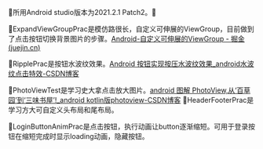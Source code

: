 🍻所用Android studio版本为2021.2.1 Patch2。💎



🐴ExpandViewGroupPrac是模仿路很长，自定义可伸展的ViewGroup，目前做到了点击按钮切换背景图片的步骤。[Android-自定义可伸展的ViewGroup - 掘金 (juejin.cn)](https://juejin.cn/post/6920498961056956430)

🐴RipplePrac是按钮水波纹效果。[Android 按钮实现按压水波纹效果_android水波纹点击特效-CSDN博客](https://blog.csdn.net/lu202032/article/details/119741946?spm=1001.2101.3001.6650.7&utm_medium=distribute.pc_relevant.none-task-blog-2~default~BlogCommendFromBaidu~Rate-7-119741946-blog-133765967.235^v43^pc_blog_bottom_relevance_base4&depth_1-utm_source=distribute.pc_relevant.none-task-blog-2~default~BlogCommendFromBaidu~Rate-7-119741946-blog-133765967.235^v43^pc_blog_bottom_relevance_base4&utm_relevant_index=8)



🐴PhotoViewTest是学习史大拿点击放大图片。[android 图解 PhotoView,从‘百草园’到‘三味书屋’!_android kotlin版photoview-CSDN博客](https://blog.csdn.net/weixin_44819566/article/details/120781647?spm=1001.2014.3001.5506)
🐴HeaderFooterPrac是学习方大可自定义头布局和尾布局。

🐴LoginButtonAnimPrac是点击按钮，执行动画让button逐渐缩短。可用于登录按钮在缩短完成时显示loading动画，隐藏按钮。